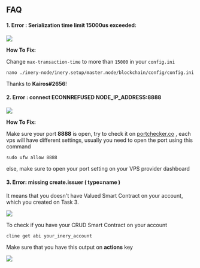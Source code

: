 



## FAQ

#### 1. Error : Serialization time limit 15000us exceeded:

![](https://snipboard.io/a0drGN.jpg)

**How To Fix:**

Change ``max-transaction-time`` to more than ``15000`` in your ``config.ini``
```shell
nano ./inery-node/inery.setup/master.node/blockchain/config/config.ini
```

Thanks to **Kairos#2656**!


#### 2. Error : connect ECONNREFUSED NODE_IP_ADDRESS:8888

![](https://snipboard.io/UgSMH2.jpg)

**How To Fix:**

Make sure your port **8888** is open, try to check it on [portchecker.co](https://portchecker.co/) , each vps will have different settings, usually you need to open the port using this command
```
sudo ufw allow 8888
```

else, make sure to open your port setting on your VPS provider dashboard

#### 3. Error: missing create.issuer ( type=name )

It means that you doesn't have Valued Smart Contract on your account, which you created on Task 3.

![](https://snipboard.io/aTBHL3.jpg)

To check if you have your CRUD Smart Contract on your account

```
cline get abi your_inery_account
```

Make sure that you have this output on **actions** key

![](https://snipboard.io/0vsnOq.jpg)
